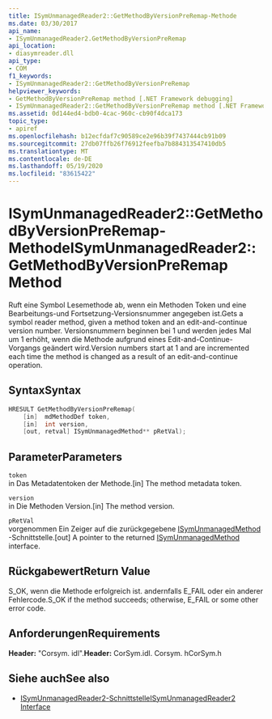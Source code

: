 ```yaml
---
title: ISymUnmanagedReader2::GetMethodByVersionPreRemap-Methode
ms.date: 03/30/2017
api_name:
- ISymUnmanagedReader2.GetMethodByVersionPreRemap
api_location:
- diasymreader.dll
api_type:
- COM
f1_keywords:
- ISymUnmanagedReader2::GetMethodByVersionPreRemap
helpviewer_keywords:
- GetMethodByVersionPreRemap method [.NET Framework debugging]
- ISymUnmanagedReader2::GetMethodByVersionPreRemap method [.NET Framework debugging]
ms.assetid: 0d144ed4-bdb0-4cac-960c-cb90f4dca173
topic_type:
- apiref
ms.openlocfilehash: b12ecfdaf7c90589ce2e96b39f7437444cb91b09
ms.sourcegitcommit: 27db07ffb26f76912feefba7b884313547410db5
ms.translationtype: MT
ms.contentlocale: de-DE
ms.lasthandoff: 05/19/2020
ms.locfileid: "83615422"
---
```

# <a name="isymunmanagedreader2getmethodbyversionpreremap-method"></a><span data-ttu-id="36d4e-102">ISymUnmanagedReader2::GetMethodByVersionPreRemap-Methode</span><span class="sxs-lookup"><span data-stu-id="36d4e-102">ISymUnmanagedReader2::GetMethodByVersionPreRemap Method</span></span>
<span data-ttu-id="36d4e-103">Ruft eine Symbol Lesemethode ab, wenn ein Methoden Token und eine Bearbeitungs-und Fortsetzung-Versionsnummer angegeben ist.</span><span class="sxs-lookup"><span data-stu-id="36d4e-103">Gets a symbol reader method, given a method token and an edit-and-continue version number.</span></span> <span data-ttu-id="36d4e-104">Versionsnummern beginnen bei 1 und werden jedes Mal um 1 erhöht, wenn die Methode aufgrund eines Edit-and-Continue-Vorgangs geändert wird.</span><span class="sxs-lookup"><span data-stu-id="36d4e-104">Version numbers start at 1 and are incremented each time the method is changed as a result of an edit-and-continue operation.</span></span>  
  
## <a name="syntax"></a><span data-ttu-id="36d4e-105">Syntax</span><span class="sxs-lookup"><span data-stu-id="36d4e-105">Syntax</span></span>  
  
```cpp  
HRESULT GetMethodByVersionPreRemap(  
    [in]  mdMethodDef token,  
    [in]  int version,  
    [out, retval] ISymUnmanagedMethod** pRetVal);  
```  
  
## <a name="parameters"></a><span data-ttu-id="36d4e-106">Parameter</span><span class="sxs-lookup"><span data-stu-id="36d4e-106">Parameters</span></span>  
 `token`  
 <span data-ttu-id="36d4e-107">in Das Metadatentoken der Methode.</span><span class="sxs-lookup"><span data-stu-id="36d4e-107">[in] The method metadata token.</span></span>  
  
 `version`  
 <span data-ttu-id="36d4e-108">in Die Methoden Version.</span><span class="sxs-lookup"><span data-stu-id="36d4e-108">[in] The method version.</span></span>  
  
 `pRetVal`  
 <span data-ttu-id="36d4e-109">vorgenommen Ein Zeiger auf die zurückgegebene [ISymUnmanagedMethod](isymunmanagedmethod-interface.md) -Schnittstelle.</span><span class="sxs-lookup"><span data-stu-id="36d4e-109">[out] A pointer to the returned [ISymUnmanagedMethod](isymunmanagedmethod-interface.md) interface.</span></span>  
  
## <a name="return-value"></a><span data-ttu-id="36d4e-110">Rückgabewert</span><span class="sxs-lookup"><span data-stu-id="36d4e-110">Return Value</span></span>  
 <span data-ttu-id="36d4e-111">S_OK, wenn die Methode erfolgreich ist. andernfalls E_FAIL oder ein anderer Fehlercode.</span><span class="sxs-lookup"><span data-stu-id="36d4e-111">S_OK if the method succeeds; otherwise, E_FAIL or some other error code.</span></span>  
  
## <a name="requirements"></a><span data-ttu-id="36d4e-112">Anforderungen</span><span class="sxs-lookup"><span data-stu-id="36d4e-112">Requirements</span></span>  
 <span data-ttu-id="36d4e-113">**Header:** "Corsym. idl".</span><span class="sxs-lookup"><span data-stu-id="36d4e-113">**Header:** CorSym.idl.</span></span> <span data-ttu-id="36d4e-114">Corsym. h</span><span class="sxs-lookup"><span data-stu-id="36d4e-114">CorSym.h</span></span>  
  
## <a name="see-also"></a><span data-ttu-id="36d4e-115">Siehe auch</span><span class="sxs-lookup"><span data-stu-id="36d4e-115">See also</span></span>

- [<span data-ttu-id="36d4e-116">ISymUnmanagedReader2-Schnittstelle</span><span class="sxs-lookup"><span data-stu-id="36d4e-116">ISymUnmanagedReader2 Interface</span></span>](isymunmanagedreader2-interface.md)
